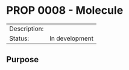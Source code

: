 # PROP 0008 - Molecule

|                |                                           |
|:---------------|:------------------------------------------|
| Description:   |                                           |
| Status:        | In development                            |
 

## Purpose
 
